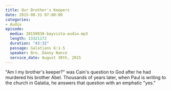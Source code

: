 ```yaml
---
title: Our Brother's Keepers
date: 2015-08-31 07:00:00
categories:
- Audio
episode:
  media: 20150830-bayvista-audio.mp3
  length: 13321172
  duration: "43:32"
  passage: Galatians 6:1-5
  speaker: Bro. Danny Nance
  service_date: August 30th, 2015
---
```

"Am I my brother's keeper?" was Cain's question to God after he had murdered his brother Abel. Thousands of years later, when Paul is writing to the church in Galatia, he answers that question with an emphatic "yes."
